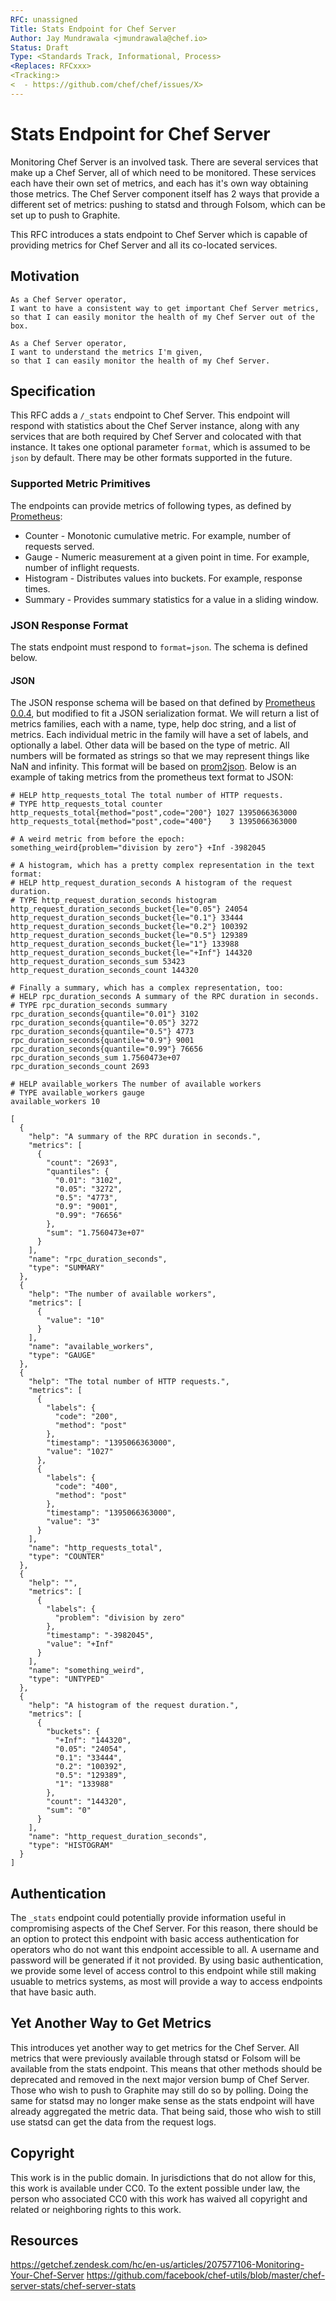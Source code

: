 ```yaml
---
RFC: unassigned
Title: Stats Endpoint for Chef Server
Author: Jay Mundrawala <jmundrawala@chef.io>
Status: Draft
Type: <Standards Track, Informational, Process>
<Replaces: RFCxxx>
<Tracking:>
<  - https://github.com/chef/chef/issues/X>
---
```


# Stats Endpoint for Chef Server

Monitoring Chef Server is an involved task. There are several services that make
up a Chef Server, all of which need to be monitored. These services each have their
own set of metrics, and each has it's own way obtaining those metrics. The Chef Server
component itself has 2 ways that provide a different set of metrics: pushing to statsd 
and through Folsom, which can be set up to push to Graphite.

This RFC introduces a stats endpoint to Chef Server which is capable of providing metrics
for Chef Server and all its co-located services.


## Motivation

    As a Chef Server operator,
    I want to have a consistent way to get important Chef Server metrics,
    so that I can easily monitor the health of my Chef Server out of the box.

    As a Chef Server operator,
    I want to understand the metrics I'm given,
    so that I can easily monitor the health of my Chef Server.


## Specification

This RFC adds a `/_stats` endpoint to Chef Server. This endpoint will respond with
statistics about the Chef Server instance, along with any services that are both required
by Chef Server and colocated with that instance. It takes one optional parameter `format`,
which is assumed to be `json` by default. There may be other formats supported in the future.

### Supported Metric Primitives
The endpoints can provide metrics of following types, as defined by [Prometheus](https://prometheus.io/docs/concepts/metric_types/):
- Counter - Monotonic cumulative metric. For example, number of requests served.
- Gauge - Numeric measurement at a given point in time. For example, number of inflight requests.
- Histogram - Distributes values into buckets. For example, response times.
- Summary - Provides summary statistics for a value in a sliding window.

### JSON Response Format
The stats endpoint must respond to `format=json`. The schema is defined below.

#### JSON
The JSON response schema will be based on that defined by
[Prometheus 0.0.4](https://prometheus.io/docs/instrumenting/exposition_formats), but modified to fit a
JSON serialization format. We will return a list of metrics families, each with a name,
type, help doc string, and a list of metrics. Each individual metric in the family will have a set of
labels, and optionally a label. Other data will be based on the type of metric. All numbers will be formated as strings so that
we may represent things like NaN and infinity. This format will be based on
[prom2json](https://github.com/prometheus/prom2json). Below is an example of taking metrics from the
prometheus text format to JSON:

```
# HELP http_requests_total The total number of HTTP requests.
# TYPE http_requests_total counter
http_requests_total{method="post",code="200"} 1027 1395066363000
http_requests_total{method="post",code="400"}    3 1395066363000

# A weird metric from before the epoch:
something_weird{problem="division by zero"} +Inf -3982045

# A histogram, which has a pretty complex representation in the text format:
# HELP http_request_duration_seconds A histogram of the request duration.
# TYPE http_request_duration_seconds histogram
http_request_duration_seconds_bucket{le="0.05"} 24054
http_request_duration_seconds_bucket{le="0.1"} 33444
http_request_duration_seconds_bucket{le="0.2"} 100392
http_request_duration_seconds_bucket{le="0.5"} 129389
http_request_duration_seconds_bucket{le="1"} 133988
http_request_duration_seconds_bucket{le="+Inf"} 144320
http_request_duration_seconds_sum 53423
http_request_duration_seconds_count 144320

# Finally a summary, which has a complex representation, too:
# HELP rpc_duration_seconds A summary of the RPC duration in seconds.
# TYPE rpc_duration_seconds summary
rpc_duration_seconds{quantile="0.01"} 3102
rpc_duration_seconds{quantile="0.05"} 3272
rpc_duration_seconds{quantile="0.5"} 4773
rpc_duration_seconds{quantile="0.9"} 9001
rpc_duration_seconds{quantile="0.99"} 76656
rpc_duration_seconds_sum 1.7560473e+07
rpc_duration_seconds_count 2693

# HELP available_workers The number of available workers
# TYPE available_workers gauge
available_workers 10
```

```
[
  {
    "help": "A summary of the RPC duration in seconds.",
    "metrics": [
      {
        "count": "2693",
        "quantiles": {
          "0.01": "3102",
          "0.05": "3272",
          "0.5": "4773",
          "0.9": "9001",
          "0.99": "76656"
        },
        "sum": "1.7560473e+07"
      }
    ],
    "name": "rpc_duration_seconds",
    "type": "SUMMARY"
  },
  {
    "help": "The number of available workers",
    "metrics": [
      {
        "value": "10"
      }
    ],
    "name": "available_workers",
    "type": "GAUGE"
  },
  {
    "help": "The total number of HTTP requests.",
    "metrics": [
      {
        "labels": {
          "code": "200",
          "method": "post"
        },
        "timestamp": "1395066363000",
        "value": "1027"
      },
      {
        "labels": {
          "code": "400",
          "method": "post"
        },
        "timestamp": "1395066363000",
        "value": "3"
      }
    ],
    "name": "http_requests_total",
    "type": "COUNTER"
  },
  {
    "help": "",
    "metrics": [
      {
        "labels": {
          "problem": "division by zero"
        },
        "timestamp": "-3982045",
        "value": "+Inf"
      }
    ],
    "name": "something_weird",
    "type": "UNTYPED"
  },
  {
    "help": "A histogram of the request duration.",
    "metrics": [
      {
        "buckets": {
          "+Inf": "144320",
          "0.05": "24054",
          "0.1": "33444",
          "0.2": "100392",
          "0.5": "129389",
          "1": "133988"
        },
        "count": "144320",
        "sum": "0"
      }
    ],
    "name": "http_request_duration_seconds",
    "type": "HISTOGRAM"
  }
]
```

## Authentication
The `_stats` endpoint could potentially provide information useful in compromising aspects of the Chef
Server. For this reason, there should be an option to protect this endpoint with basic access authentication
for operators who do not want this endpoint accessible to all. A username and password will be generated if
it not provided. By using basic authentication, we provide some level of access control to this endpoint
while still making usuable to metrics systems, as most will provide a way to access endpoints that have
basic auth.

## Yet Another Way to Get Metrics
This introduces yet another way to get metrics for the Chef Server. All metrics that were previously
available through statsd or Folsom will be available from the stats endpoint. This means that other
methods should be deprecated and removed in the next major version bump of Chef Server. Those who
wish to push to Graphite may still do so by polling. Doing the same for statsd may no longer make sense
as the stats endpoint will have already aggregated the metric data. That being said, those who wish to
still use statsd can get the data from the request logs.

## Copyright

This work is in the public domain. In jurisdictions that do not allow for this,
this work is available under CC0. To the extent possible under law, the person
who associated CC0 with this work has waived all copyright and related or
neighboring rights to this work.

## Resources
https://getchef.zendesk.com/hc/en-us/articles/207577106-Monitoring-Your-Chef-Server
https://github.com/facebook/chef-utils/blob/master/chef-server-stats/chef-server-stats
